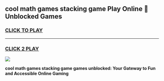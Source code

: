 
## cool math games stacking game Play Online 👋 Unblocked Games
<h3>
<a href="https://news.freeplayer.one?title=cool_math_games_stacking_game&ref=17CMG">CLICK TO PLAY</a></h3>
<hr>

<h3>
<a href="https://news.freeplayer.one?title=cool_math_games_stacking_game&ref=17CMG">CLICK 2 PLAY</a>
  
</h3>

<a href="https://news.freeplayer.one?title=cool_math_games_stacking_game&ref=17CMG/"><img src="https://clearcache.store/games.png"></a>


**cool math games stacking game games unblocked: Your Gateway to Fun and Accessible Online Gaming**
